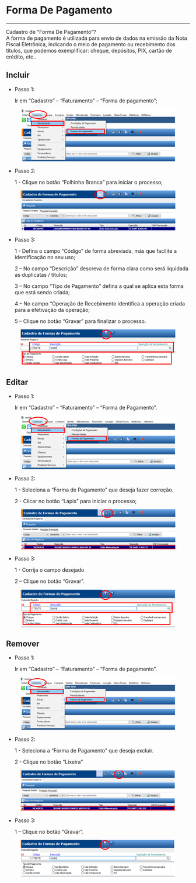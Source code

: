 # Forma De Pagamento

***

Cadastro de “Forma De Pagamento”?\
A forma de pagamento é utilizada para envio de dados na emissão da Nota Fiscal Eletrônica, indicando o meio de pagamento ou recebimento dos títulos, que podemos exemplificar: cheque, depósitos, PIX, cartão de crédito, etc..

## Incluir

*   Passo 1:

    Ir em “Cadastro” – “Faturamento” – “Forma de pagamento”;

<figure><img src="../../../.gitbook/assets/image (8) (1) (1) (1) (1) (1) (1) (1) (1).png" alt=""><figcaption></figcaption></figure>

*   Passo 2:

    1 - Clique no botão “Folhinha Branca” para iniciar o processo;

<figure><img src="../../../.gitbook/assets/image (1) (1) (1) (1) (1) (1) (1) (1) (1) (1) (1).png" alt=""><figcaption></figcaption></figure>

*   Passo 3:

    1 - Defina o campo “Código” de forma abreviada, más que facilite a identificação no seu uso;

    2 – No campo “Descrição” descreva de forma clara como será liquidada as duplicatas / títulos;

    3 – No campo “Tipo de Pagamento” defina a qual se aplica esta forma que está sendo criada;

    4 – No campo “Operação de Recebimento identifica a operação criada para a efetivação da operação;

    5 – Clique no botão “Gravar” para finalizar o processo.

<figure><img src="../../../.gitbook/assets/image (2) (1) (1) (1) (1) (1) (1) (1) (1) (1) (1).png" alt=""><figcaption></figcaption></figure>

## Editar

*   Passo 1:

    Ir em “Cadastro” – “Faturamento” – “Forma de Pagamento”.

<figure><img src="../../../.gitbook/assets/image (3) (1) (1) (1) (1) (1) (1) (1) (1) (1) (1).png" alt=""><figcaption></figcaption></figure>

*   Passo 2:

    1 - Seleciona a “Forma de Pagamento” que deseja fazer correção.

    2 - Clicar no botão “Lápis” para iniciar o processo;

<figure><img src="../../../.gitbook/assets/image (4) (1) (1) (1) (1) (1) (1) (1) (1) (1).png" alt=""><figcaption></figcaption></figure>

*   Passo 3:

    1 - Corrija o campo desejado

    2 – Clique no botão “Gravar”.

<figure><img src="../../../.gitbook/assets/image (5) (1) (1) (1) (1) (1) (1) (1) (1) (1).png" alt=""><figcaption></figcaption></figure>

## Remover

*   Passo 1:

    Ir em “Cadastro” – “Faturamento” – “Forma de pagamento”.

<figure><img src="../../../.gitbook/assets/image (6) (1) (1) (1) (1) (1) (1) (1) (1) (1).png" alt=""><figcaption></figcaption></figure>

*   Passo 2:

    1 - Seleciona a “Forma de Pagamento” que deseja excluir.

    2 - Clique no botão “Lixeira”

<figure><img src="../../../.gitbook/assets/image (7) (1) (1) (1) (1) (1) (1) (1) (1) (1).png" alt=""><figcaption></figcaption></figure>

*   Passo 3:

    1 – Clique no botão “Gravar”.

<figure><img src="../../../.gitbook/assets/image (576).png" alt=""><figcaption></figcaption></figure>
